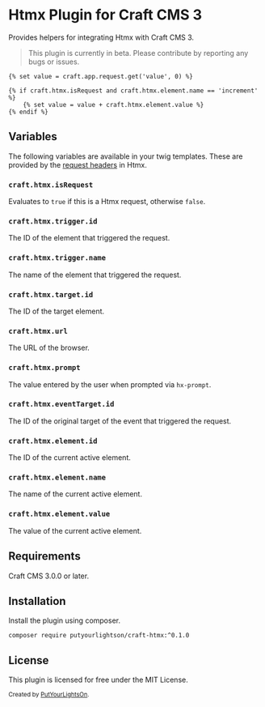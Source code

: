 # Htmx Plugin for Craft CMS 3

Provides helpers for integrating Htmx with Craft CMS 3.

> This plugin is currently in beta. Please contribute by reporting any bugs or issues.

```twig
{% set value = craft.app.request.get('value', 0) %}

{% if craft.htmx.isRequest and craft.htmx.element.name == 'increment' %}
    {% set value = value + craft.htmx.element.value %}
{% endif %}
```

## Variables

The following variables are available in your twig templates. These are provided by the [request headers](https://htmx.org/docs/#request-headers) in Htmx.

### `craft.htmx.isRequest`
Evaluates to `true` if this is a Htmx request, otherwise `false`.

### `craft.htmx.trigger.id`
The ID of the element that triggered the request.

### `craft.htmx.trigger.name`
The name of the element that triggered the request.

### `craft.htmx.target.id`
The ID of the target element.

### `craft.htmx.url`
The URL of the browser.

### `craft.htmx.prompt`
The value entered by the user when prompted via `hx-prompt`.

### `craft.htmx.eventTarget.id`
The ID of the original target of the event that triggered the request.

### `craft.htmx.element.id`
The ID of the current active element.

### `craft.htmx.element.name`
The name of the current active element.

### `craft.htmx.element.value`
The value of the current active element.

## Requirements

Craft CMS 3.0.0 or later.

## Installation

Install the plugin using composer.

```
composer require putyourlightson/craft-htmx:^0.1.0
```

## License

This plugin is licensed for free under the MIT License.

<small>Created by [PutYourLightsOn](https://putyourlightson.com/).</small>
